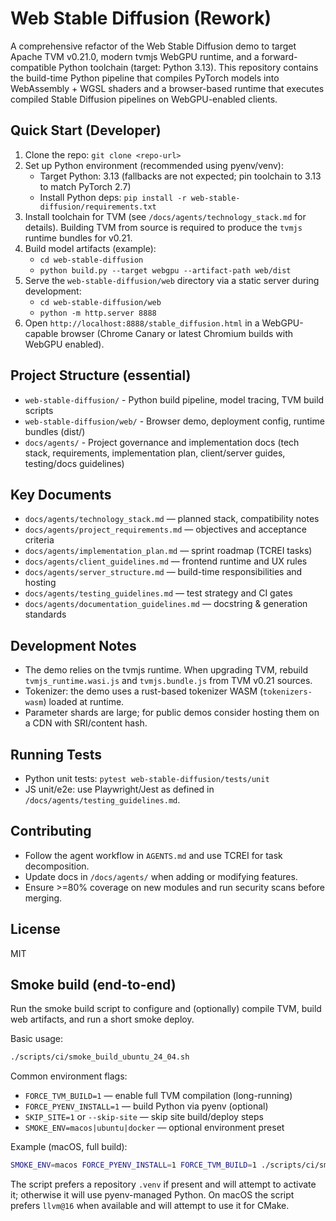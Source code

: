 # Web Stable Diffusion (Rework)

A comprehensive refactor of the Web Stable Diffusion demo to target Apache TVM v0.21.0, modern tvmjs WebGPU runtime, and a forward-compatible Python toolchain (target: Python 3.13). This repository contains the build-time Python pipeline that compiles PyTorch models into WebAssembly + WGSL shaders and a browser-based runtime that executes compiled Stable Diffusion pipelines on WebGPU-enabled clients.

## Quick Start (Developer)
1. Clone the repo: `git clone <repo-url>`
2. Set up Python environment (recommended using pyenv/venv):
   - Target Python: 3.13 (fallbacks are not expected; pin toolchain to 3.13 to match PyTorch 2.7)
   - Install Python deps: `pip install -r web-stable-diffusion/requirements.txt`
3. Install toolchain for TVM (see `/docs/agents/technology_stack.md` for details). Building TVM from source is required to produce the `tvmjs` runtime bundles for v0.21.
4. Build model artifacts (example):
   - `cd web-stable-diffusion`
   - `python build.py --target webgpu --artifact-path web/dist`
5. Serve the `web-stable-diffusion/web` directory via a static server during development:
   - `cd web-stable-diffusion/web`
   - `python -m http.server 8888`
6. Open `http://localhost:8888/stable_diffusion.html` in a WebGPU-capable browser (Chrome Canary or latest Chromium builds with WebGPU enabled).

## Project Structure (essential)
- `web-stable-diffusion/` - Python build pipeline, model tracing, TVM build scripts
- `web-stable-diffusion/web/` - Browser demo, deployment config, runtime bundles (dist/)
- `docs/agents/` - Project governance and implementation docs (tech stack, requirements, implementation plan, client/server guides, testing/docs guidelines)

## Key Documents
- `docs/agents/technology_stack.md` — planned stack, compatibility notes
- `docs/agents/project_requirements.md` — objectives and acceptance criteria
- `docs/agents/implementation_plan.md` — sprint roadmap (TCREI tasks)
- `docs/agents/client_guidelines.md` — frontend runtime and UX rules
- `docs/agents/server_structure.md` — build-time responsibilities and hosting
- `docs/agents/testing_guidelines.md` — test strategy and CI gates
- `docs/agents/documentation_guidelines.md` — docstring & generation standards

## Development Notes
- The demo relies on the tvmjs runtime. When upgrading TVM, rebuild `tvmjs_runtime.wasi.js` and `tvmjs.bundle.js` from TVM v0.21 sources.
- Tokenizer: the demo uses a rust-based tokenizer WASM (`tokenizers-wasm`) loaded at runtime.
- Parameter shards are large; for public demos consider hosting them on a CDN with SRI/content hash.

## Running Tests
- Python unit tests: `pytest web-stable-diffusion/tests/unit`
- JS unit/e2e: use Playwright/Jest as defined in `/docs/agents/testing_guidelines.md`.

## Contributing
- Follow the agent workflow in `AGENTS.md` and use TCREI for task decomposition.
- Update docs in `/docs/agents/` when adding or modifying features.
- Ensure >=80% coverage on new modules and run security scans before merging.

## License
MIT

## Smoke build (end-to-end)

Run the smoke build script to configure and (optionally) compile TVM, build web artifacts, and run a short smoke deploy.

Basic usage:

```bash
./scripts/ci/smoke_build_ubuntu_24_04.sh
```

Common environment flags:

- `FORCE_TVM_BUILD=1` — enable full TVM compilation (long-running)
- `FORCE_PYENV_INSTALL=1` — build Python via pyenv (optional)
- `SKIP_SITE=1` or `--skip-site` — skip site build/deploy steps
- `SMOKE_ENV=macos|ubuntu|docker` — optional environment preset

Example (macOS, full build):

```bash
SMOKE_ENV=macos FORCE_PYENV_INSTALL=1 FORCE_TVM_BUILD=1 ./scripts/ci/smoke_build_ubuntu_24_04.sh
```

The script prefers a repository `.venv` if present and will attempt to activate it; otherwise it will use pyenv-managed Python. On macOS the script prefers `llvm@16` when available and will attempt to use it for CMake.